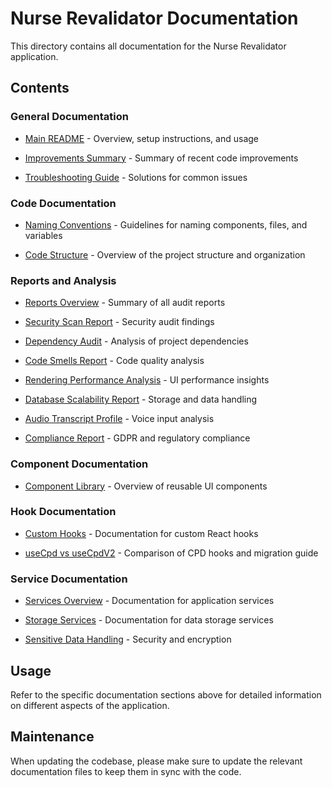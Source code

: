 # Nurse Revalidator Documentation

This directory contains all documentation for the Nurse Revalidator application.

## Contents

### General Documentation

- [Main README](general/main-readme.md) - Overview, setup instructions, and usage

- [Improvements Summary](general/improvements-summary.md) - Summary of recent code improvements

- [Troubleshooting Guide](troubleshooting.md) - Solutions for common issues

### Code Documentation

- [Naming Conventions](code/naming-conventions.md) - Guidelines for naming components, files, and variables

- [Code Structure](code/code-structure.md) - Overview of the project structure and organization

### Reports and Analysis

- [Reports Overview](reports/README.md) - Summary of all audit reports

- [Security Scan Report](reports/security-scan-report.md) - Security audit findings

- [Dependency Audit](reports/dependency-audit.md) - Analysis of project dependencies

- [Code Smells Report](reports/code-smells-report.md) - Code quality analysis

- [Rendering Performance Analysis](reports/rendering-performance-analysis.md) - UI performance insights

- [Database Scalability Report](reports/database-scalability-report.md) - Storage and data handling

- [Audio Transcript Profile](reports/audio-transcript-profile.md) - Voice input analysis

- [Compliance Report](reports/compliance-report.md) - GDPR and regulatory compliance

### Component Documentation

- [Component Library](components/README.md) - Overview of reusable UI components

### Hook Documentation

- [Custom Hooks](hooks/README.md) - Documentation for custom React hooks

- [useCpd vs useCpdV2](hooks/usecpd.md) - Comparison of CPD hooks and migration guide

### Service Documentation

- [Services Overview](services/README.md) - Documentation for application services

- [Storage Services](services/storage-services.md) - Documentation for data storage services

- [Sensitive Data Handling](services/sensitive-data.md) - Security and encryption

## Usage

Refer to the specific documentation sections above for detailed information on different aspects of the application.

## Maintenance

When updating the codebase, please make sure to update the relevant documentation files to keep them in sync with the code.
